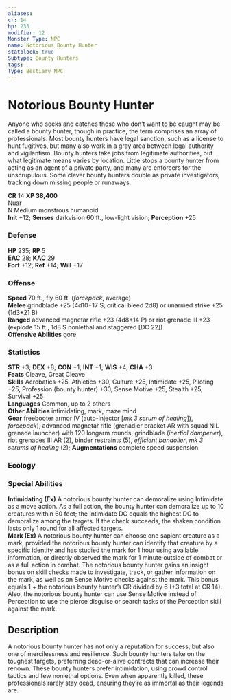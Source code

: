 ```yaml
---
aliases: 
cr: 14
hp: 235
modifier: 12
Monster Type: NPC
name: Notorious Bounty Hunter
statblock: true
Subtype: Bounty Hunters
tags: 
Type: Bestiary NPC
---
```


# Notorious Bounty Hunter

Anyone who seeks and catches those who don’t want to be caught may be called a bounty hunter, though in practice, the term comprises an array of professionals. Most bounty hunters have legal sanction, such as a license to hunt fugitives, but many also work in a gray area between legal authority and vigilantism. Bounty hunters take jobs from legitimate authorities, but what legitimate means varies by location. Little stops a bounty hunter from acting as an agent of a private party, and many are enforcers for the unscrupulous. Some clever bounty hunters double as private investigators, tracking down missing people or runaways.

**CR** 14
**XP 38,400**  
Nuar  
N Medium monstrous humanoid  
**Init** +12; **Senses** darkvision 60 ft., low-light vision; **Perception** +25  

### Defense

**HP** 235; **RP** 5  
**EAC** 28; **KAC** 29  
**Fort** +12; **Ref** +14; **Will** +17  

### Offense

**Speed** 70 ft., fly 60 ft. (_forcepack_, average)  
**Melee** grindblade +25 (4d10+17 S; critical bleed 2d8) or unarmed strike +25 (1d3+21 B)  
**Ranged** advanced magnetar rifle +23 (4d8+14 P) or riot grenade III +23 (explode 15 ft., 1d8 S nonlethal and staggered \[DC 22\])  
**Offensive Abilities** gore

### Statistics

**STR** +3; **DEX** +8; **CON** +1; **INT** +1; **WIS** +4; **CHA** +3  
**Feats** Cleave, Great Cleave  
**Skills** Acrobatics +25, Athletics +30, Culture +25, Intimidate +25, Piloting +25, Profession (bounty hunter) +30, Sense Motive +25, Stealth +25, Survival +25  
**Languages** Common, up to 2 others  
**Other Abilities** intimidating, mark, maze mind  
**Gear** freebooter armor IV (auto-injector \[_mk 3 serum of healing_\]), _forcepack_), advanced magnetar rifle (grenadier bracket AR with squad NIL grenade launcher) with 120 longarm rounds, grindblade (_inertial dampener_), riot grenades III AR (2), binder restraints (5), _efficient bandolier_, _mk 3 serums of healing_ (2); **Augmentations** complete speed suspension

### Ecology

### Special Abilities

**Intimidating (Ex)** A notorious bounty hunter can demoralize using Intimidate as a move action. As a full action, the bounty hunter can demoralize up to 10 creatures within 60 feet; the Intimidate DC equals the highest DC to demoralize among the targets. If the check succeeds, the shaken condition lasts only 1 round for all affected targets.  
**Mark (Ex)** A notorious bounty hunter can choose one sapient creature as a mark, provided the notorious bounty hunter can identify that creature by a specific identity and has studied the mark for 1 hour using available information, or directly observed the mark for 1 minute outside of combat or as a full action in combat. The notorious bounty hunter gains an insight bonus on skill checks made to investigate, track, or gather information on the mark, as well as on Sense Motive checks against the mark. This bonus equals 1 + the notorious bounty hunter’s CR divided by 6 (+3 total at CR 14). Also, the notorious bounty hunter can use Sense Motive instead of Perception to use the pierce disguise or search tasks of the Perception skill against the mark.

## Description

A notorious bounty hunter has not only a reputation for success, but also one of mercilessness and resilience. Such bounty hunters take on the toughest targets, preferring dead-or-alive contracts that can increase their renown. These bounty hunters prefer intimidation, using crowd control tactics and few nonlethal options. Even when apparently killed, these professionals rarely stay dead, ensuring they’re as immortal as their legends are.